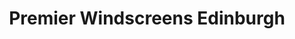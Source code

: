 ---
title: "Premier Windscreens Edinburgh"
url: /edinburgh/premier-windscreens-edinburgh/
shop: car repair
---